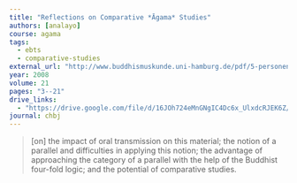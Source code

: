 ```yaml
---
title: "Reflections on Comparative *Āgama* Studies"
authors: [analayo]
course: agama
tags:
  - ebts
  - comparative-studies
external_url: "http://www.buddhismuskunde.uni-hamburg.de/pdf/5-personen/analayo/reflect-comp-agama.pdf"
year: 2008
volume: 21
pages: "3--21"
drive_links:
  - "https://drive.google.com/file/d/16JOh724eMnGNgIC4Dc6x_UlxdcRJEK6Z/view?usp=drivesdk"
journal: chbj
---
```


> [on] the impact of oral transmission on this material; the notion of a parallel and difficulties in applying this notion; the advantage of approaching the category of a parallel with the help of the Buddhist four-fold logic; and the potential of comparative studies.
